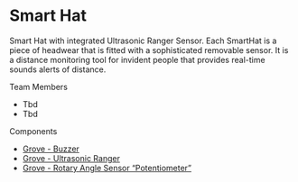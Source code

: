 # Smart Hat

Smart Hat with integrated Ultrasonic Ranger Sensor. Each SmartHat is a piece of headwear that is fitted with a sophisticated removable sensor.  It is a distance monitoring tool for invident people that provides real-time sounds alerts of distance.

Team Members

- Tbd
- Tbd

Components

- [Grove - Buzzer](http://wiki.seeed.cc/Grove-Buzzer/)
- [Grove - Ultrasonic Ranger](http://wiki.seeed.cc/Grove-Ultrasonic_Ranger/)
- [Grove - Rotary Angle Sensor “Potentiometer”](http://wiki.seeed.cc/Grove-Rotary_Angle_Sensor/)
